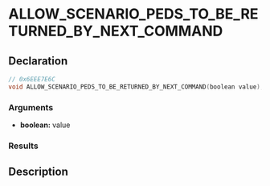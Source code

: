 # ALLOW_SCENARIO_PEDS_TO_BE_RETURNED_BY_NEXT_COMMAND

## Declaration
```cpp
// 0x6EEE7E6C
void ALLOW_SCENARIO_PEDS_TO_BE_RETURNED_BY_NEXT_COMMAND(boolean value);
```

### Arguments
- **boolean:** value

### Results

## Description
